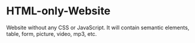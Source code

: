 HTML-only-Website
=================

Website without any CSS or JavaScript. It will contain semantic elements, table, form, picture, video, mp3,  etc.